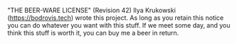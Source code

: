 "THE BEER-WARE LICENSE" (Revision 42)
Ilya Krukowski (https://bodrovis.tech) wrote this project. As long as you retain this notice you
can do whatever you want with this stuff. If we meet some day, and you think
this stuff is worth it, you can buy me a beer in return.
